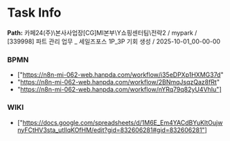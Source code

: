 # Task Info

**Path:** 카페24(주)\본사사업장\[CG]MI본부\Y쇼핑센터팀\전략2 / mypark / [339998] 파트 관리 업무 _ 세일즈포스 1P_3P 기회 생성 / 2025-10-01_00-00-00

### BPMN
- ["https://n8n-mi-062-web.hanpda.com/workflow/i35eDPXp1HXMG37d"
- "https://n8n-mi-062-web.hanpda.com/workflow/2BNmqJsqzQaz8fRt"
- "https://n8n-mi-062-web.hanpda.com/workflow/nYRq79q82yU4VhIu"]

### WIKI
- ["https://docs.google.com/spreadsheets/d/1M6E_Em4YACdBYuKItOujwnyFCtHV3sta_utIlqKOfHM/edit?gid=832606281#gid=832606281"]

